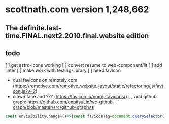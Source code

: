 # scottnath.com version 1,248,662

## The definite.last-time.FINAL.next2.2010.final.website edition

## todo

[ ] get astro-icons working
[ ] convert resume to web-component/lit
[ ] add linter
[ ] make work with testing-library
[ ] need favicon
  * dual favicons on remotely.com (https://remotive.com/remotive_website_layout/static/refactoring/js/favicon.js?v=2)
  * clown face and ??? (https://favicon.io/emoji-favicons/)
[ ] add github graph: https://github.com/enpitsuLin/wc-github-graph/blob/master/src/github-graph.ts

```js
const onVisibilityChange=()=>{const faviconTag=document.querySelector('[rel="shortcut icon"]');if(document.hidden){const initialFavicon=faviconTag.href;document.initialFavicon=initialFavicon;faviconTag.href="/remotive_website_job/static/src/img/dogeicon.png";}else{if(document.initialFavicon!==""){faviconTag.href=document.initialFavicon;}}};document.addEventListener("visibilitychange",onVisibilityChange,true);document.initialFavicon=document.querySelector('[rel="shortcut icon"]').href;
```